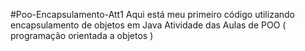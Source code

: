 #Poo-Encapsulamento-Att1
Aqui está meu primeiro código utilizando encapsulamento de objetos em Java
Atividade das Aulas de POO ( programação orientada a objetos )
